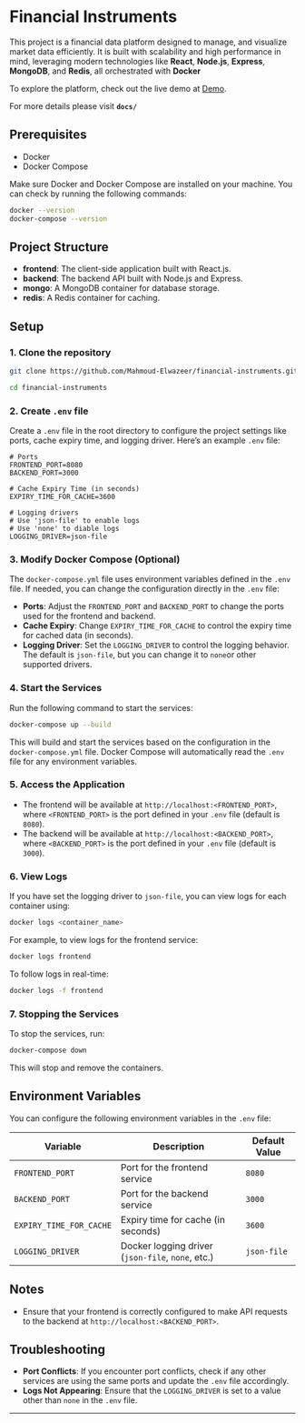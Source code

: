 # Financial Instruments

This project is a  financial data platform designed to manage, and visualize market data efficiently. It is built with scalability and high performance in mind, leveraging modern technologies like **React**, **Node.js**, **Express**,  **MongoDB**, and **Redis**, all orchestrated with **Docker** 

To explore the platform, check out the live demo at [Demo](https://financial-instruments-neon.vercel.app/).

For more details please visit **`docs/`**

## Prerequisites

- Docker
- Docker Compose

Make sure Docker and Docker Compose are installed on your machine. You can check by running the following commands:

```bash
docker --version
docker-compose --version

```

## Project Structure

- **frontend**: The client-side application built with React.js.
- **backend**: The backend API built with Node.js and Express.
- **mongo**: A MongoDB container for database storage.
- **redis**: A Redis container for caching.

## Setup

### 1. Clone the repository

```bash
git clone https://github.com/Mahmoud-Elwazeer/financial-instruments.git

cd financial-instruments
```

### 2. Create `.env` file

Create a `.env` file in the root directory to configure the project settings like ports, cache expiry time, and logging driver. Here’s an example `.env` file:

```
# Ports
FRONTEND_PORT=8080
BACKEND_PORT=3000

# Cache Expiry Time (in seconds)
EXPIRY_TIME_FOR_CACHE=3600

# Logging drivers
# Use 'json-file' to enable logs
# Use 'none' to diable logs
LOGGING_DRIVER=json-file
```

### 3. Modify Docker Compose (Optional)

The `docker-compose.yml` file uses environment variables defined in the `.env` file. If needed, you can change the configuration directly in the `.env` file:

- **Ports**: Adjust the `FRONTEND_PORT` and `BACKEND_PORT` to change the ports used for the frontend and backend.
- **Cache Expiry**: Change `EXPIRY_TIME_FOR_CACHE` to control the expiry time for cached data (in seconds).
- **Logging Driver**: Set the `LOGGING_DRIVER` to control the logging behavior. The default is `json-file`, but you can change it to `none`or other supported drivers.

### 4. Start the Services

Run the following command to start the services:

```bash
docker-compose up --build
```

This will build and start the services based on the configuration in the `docker-compose.yml` file. Docker Compose will automatically read the `.env` file for any environment variables.

### 5. Access the Application

- The frontend will be available at `http://localhost:<FRONTEND_PORT>`, where `<FRONTEND_PORT>` is the port defined in your `.env` file (default is `8080`).
- The backend will be available at `http://localhost:<BACKEND_PORT>`, where `<BACKEND_PORT>` is the port defined in your `.env` file (default is `3000`).

### 6. View Logs

If you have set the logging driver to `json-file`, you can view logs for each container using:

```bash
docker logs <container_name>
```

For example, to view logs for the frontend service:

```bash
docker logs frontend
```

To follow logs in real-time:

```bash
docker logs -f frontend
```

### 7. Stopping the Services

To stop the services, run:

```bash
docker-compose down
```

This will stop and remove the containers.

## Environment Variables

You can configure the following environment variables in the `.env` file:

| Variable | Description | Default Value |
| --- | --- | --- |
| `FRONTEND_PORT` | Port for the frontend service | `8080` |
| `BACKEND_PORT` | Port for the backend service | `3000` |
| `EXPIRY_TIME_FOR_CACHE` | Expiry time for cache (in seconds) | `3600` |
| `LOGGING_DRIVER` | Docker logging driver (`json-file`, `none`, etc.) | `json-file` |

## Notes

- Ensure that your frontend is correctly configured to make API requests to the backend at `http://localhost:<BACKEND_PORT>`.

## Troubleshooting

- **Port Conflicts**: If you encounter port conflicts, check if any other services are using the same ports and update the `.env` file accordingly.
- **Logs Not Appearing**: Ensure that the `LOGGING_DRIVER` is set to a value other than `none` in the `.env` file.

---